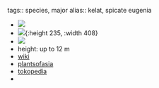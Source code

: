 tags:: species, major
alias:: kelat, spicate eugenia

- ![](https://peach-geographical-bat-397.mypinata.cloud/ipfs/QmXy1SDFV9AKrtns2bV6NzUQkm6R6xH1XqncNQxHJaCW5W)
- ![](https://peach-geographical-bat-397.mypinata.cloud/ipfs/QmNyLuDJTvSMyqpK3WMLaPd42EkuMKV2x5QpxDcrCWkJpJ){:height 235, :width 408}
- ![](https://peach-geographical-bat-397.mypinata.cloud/ipfs/QmeKnMN3FSkdYjwgW21NMJ5RFoMAgXFQRdyYXD6PD79jgS)
- height: up to 12 m
- [wiki](https://en.wikipedia.org/wiki/Syzygium_zeylanicum)
- [plantsofasia](http://www.plantsofasia.com/index/syzygium_zeylanicum/0-310)
- [tokopedia](https://www.tokopedia.com/dhkiaaa/bibit-tanaman-buah-jambu-nasi-nasi-syzygium-zeylanicum?extParam=ivf%3Dfalse%26src%3Dsearch)
-